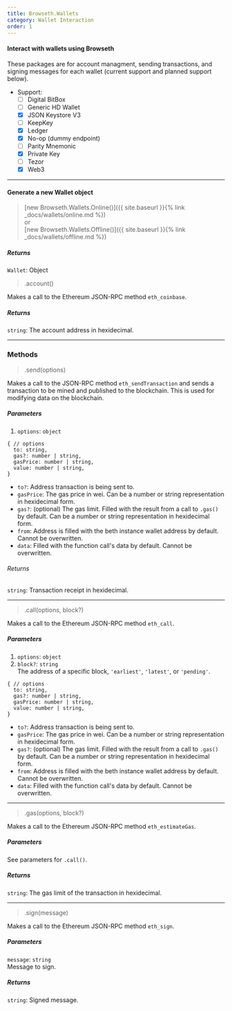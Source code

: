 ```yaml
---
title: Browseth.Wallets
category: Wallet Interaction
order: 1
---
```


#### Interact with wallets using Browseth

These packages are for account managment, sending transactions, and signing
messages for each wallet (current support and planned support below).

* Support:
  * [ ] Digital BitBox
  * [ ] Generic HD Wallet
  * [x] JSON Keystore V3
  * [ ] KeepKey
  * [x] Ledger
  * [x] No-op (dummy endpoint)
  * [ ] Parity Mnemonic
  * [x] Private Key
  * [ ] Tezor
  * [x] Web3

<hr>

#### Generate a new Wallet object

> [new Browseth.Wallets.Online()]({{ site.baseurl }}{% link _docs/wallets/online.md %})<br>or<br>[new Browseth.Wallets.Offline()]({{ site.baseurl }}{% link _docs/wallets/offline.md %})

##### Returns

`Wallet`: Object

> .account()

Makes a call to the Ethereum JSON-RPC method `eth_coinbase`.

##### Returns

`string`: The account address in hexidecimal.

<hr>

### Methods

> .send(options)

Makes a call to the JSON-RPC method `eth_sendTransaction` and sends a transaction to be mined and published to the blockchain. This is used
for modifying data on the blockchain. 

##### Parameters

1. `options`: `object`

```
{ // options
  to: string,
  gas?: number | string,
  gasPrice: number | string,
  value: number | string,
}
```

* `to?`: Address transaction is being sent to.
* `gasPrice`: The gas price in wei. Can be a number or string representation in
  hexidecimal form.
* `gas?`: (optional) The gas limit. Filled with the result from a call to
  `.gas()` by default. Can be a number or string representation in hexidecimal
  form.
* `from`: Address is filled with the beth instance wallet address by default.
  Cannot be overwritten.
* `data`: Filled with the function call's data by default. Cannot be
  overwritten.

###### Returns

`string`: Transaction receipt in hexidecimal.

<hr>

> .call(options, block?)

Makes a call to the Ethereum JSON-RPC method `eth_call`.

##### Parameters

1. `options`: `object`
2. `block?`: `string`<br>
The address of a specific block, `'earliest'`, `'latest'`, or `'pending'`.

```
{ // options
  to: string,
  gas?: number | string,
  gasPrice: number | string,
  value: number | string,
}
```

* `to?`: Address transaction is being sent to.
* `gasPrice`: The gas price in wei. Can be a number or string representation in
  hexidecimal form.
* `gas?`: (optional) The gas limit. Filled with the result from a call to
  `.gas()` by default. Can be a number or string representation in hexidecimal
  form.
* `from`: Address is filled with the beth instance wallet address by default.
  Cannot be overwritten.
* `data`: Filled with the function call's data by default. Cannot be
  overwritten.

<hr>

> .gas(options, block?)

Makes a call to the Ethereum JSON-RPC method `eth_estimateGas`.

##### Parameters

See parameters for `.call()`.

##### Returns

`string`: The gas limit of the transaction in hexidecimal.

<hr>

> .sign(message)

Makes a call to the Ethereum JSON-RPC method `eth_sign`.

##### Parameters

`message`: `string`<br>
Message to sign.

##### Returns

`string`: Signed message.


